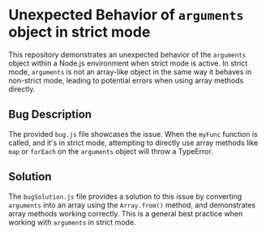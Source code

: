# Unexpected Behavior of `arguments` object in strict mode

This repository demonstrates an unexpected behavior of the `arguments` object within a Node.js environment when strict mode is active.  In strict mode, `arguments` is not an array-like object in the same way it behaves in non-strict mode, leading to potential errors when using array methods directly.

## Bug Description
The provided `bug.js` file showcases the issue. When the `myFunc` function is called, and it's in strict mode, attempting to directly use array methods like `map` or `forEach` on the `arguments` object will throw a TypeError.

## Solution
The `bugSolution.js` file provides a solution to this issue by converting `arguments` into an array using the `Array.from()` method, and demonstrates array methods working correctly.  This is a general best practice when working with `arguments` in strict mode.
